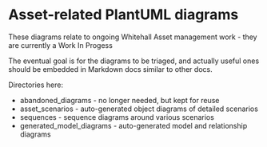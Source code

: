 # Asset-related PlantUML diagrams

These diagrams relate to ongoing Whitehall Asset management work - they are currently a Work In Progess

The eventual goal is for the diagrams to be triaged, and actually useful ones should be embedded in Markdown docs similar to other docs.

Directories here:

- abandoned_diagrams - no longer needed, but kept for reuse
- asset_scenarios - auto-generated object diagrams of detailed scenarios
- sequences - sequence diagrams around various scenarios
- generated_model_diagrams - auto-generated model and relationship diagrams

